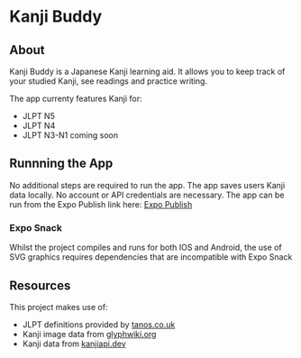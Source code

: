 # Kanji Buddy

## About
Kanji Buddy is a Japanese Kanji learning aid. It allows you to keep track of your studied Kanji, see readings and practice writing.

The app currenty features Kanji for:
- JLPT N5
- JLPT N4
- JLPT N3-N1 coming soon

## Runnning the App
No additional steps are required to run the app. The app saves users Kanji data locally. No account or API credentials are necessary.
The app can be run from the Expo Publish link here: [Expo Publish](https://snack.expo.dev/@piiego/kanji-buddy)

### Expo Snack
Whilst the project compiles and runs for both IOS and Android, the use of SVG graphics requires dependencies that are incompatible with Expo Snack

## Resources
This project makes use of:
- JLPT definitions provided by [tanos.co.uk](http://www.tanos.co.uk/)
- Kanji image data from [glyphwiki.org](http://en.glyphwiki.org/wiki/GlyphWiki:MainPage)
- Kanji data from [kanjiapi.dev](https://kanjiapi.dev/)